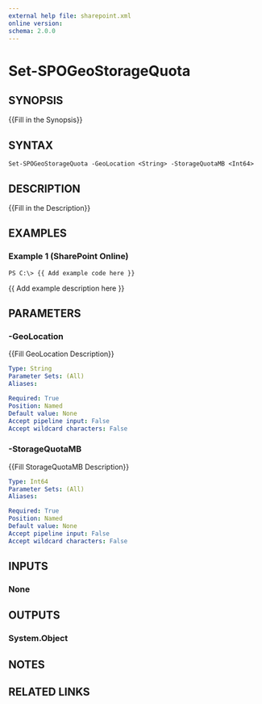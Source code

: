 ```yaml
---
external help file: sharepoint.xml
online version: 
schema: 2.0.0
---
```


# Set-SPOGeoStorageQuota

## SYNOPSIS
{{Fill in the Synopsis}}

## SYNTAX

```
Set-SPOGeoStorageQuota -GeoLocation <String> -StorageQuotaMB <Int64>
```

## DESCRIPTION
{{Fill in the Description}}

## EXAMPLES

### Example 1 (SharePoint Online)
```
PS C:\> {{ Add example code here }}
```

{{ Add example description here }}

## PARAMETERS

### -GeoLocation
{{Fill GeoLocation Description}}

```yaml
Type: String
Parameter Sets: (All)
Aliases: 

Required: True
Position: Named
Default value: None
Accept pipeline input: False
Accept wildcard characters: False
```

### -StorageQuotaMB
{{Fill StorageQuotaMB Description}}

```yaml
Type: Int64
Parameter Sets: (All)
Aliases: 

Required: True
Position: Named
Default value: None
Accept pipeline input: False
Accept wildcard characters: False
```

## INPUTS

### None

## OUTPUTS

### System.Object

## NOTES

## RELATED LINKS

